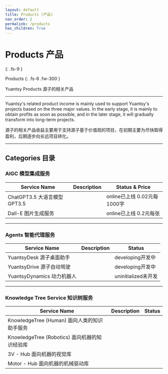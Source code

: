 ```yaml
---
layout: default
title: Products (产品)
nav_order: 2
permalink: /products
has_children: True
---
```


# Products 产品
{: .fs-9 }

Products
{: .fs-6 .fw-300 }

Yuantsy Products
源子的相关产品

---

Yuantsy's related product income is mainly used to support Yuantsy's projects based on the three major values. In the early stage, it is mainly to obtain profits as soon as possible, and in the later stage, it will gradually transform into long-term projects.

源子的相关产品收益主要用于支持源子基于价值观的项目，在初期主要为尽快取得盈利，后期逐步向长远项目转化。

---

## Categories 目录

### AIGC 模型集成服务

| Service Name | Description | Status & Price |
|--------------|-------------|----------------|
| ChatGPT3.5 大语言模型GPT3.5 | | online已上线 0.02元每1000字 |
| Dall-E 图片生成服务 | | online已上线 0.2元每张 |

---

### Agents 智能代理服务

| Service Name | Description | Status |
|--------------|-------------|--------|
| YuantsyDesk 源子桌面助手 | | developing开发中 |
| YuantsyDrive 源子自动驾驶 | | developing开发中 |
| YuantsyDynamics 动力机器人 | | uninitialized未开发 |

---

### Knowledge Tree Service 知识树服务

| Service Name | Description | Status |
|--------------|-------------|--------|
| KnowledgeTree (Human) 面向人类的知识助手服务 | | |
| KnowledgeTree (Robotics) 面向机器的知识经验库 | | |
| 3V - Hub 面向机器的视觉库 | | |
| Motor - Hub 面向机器的机械驱动库 | | |



[ChatGPT3.5]: https://service.yuantsy.com
[Dall-E]: https://service.yuantsy.com
